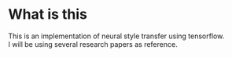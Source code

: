 # What is this  
This is an implementation of neural style transfer using tensorflow.  
I will be using several research papers as reference.
